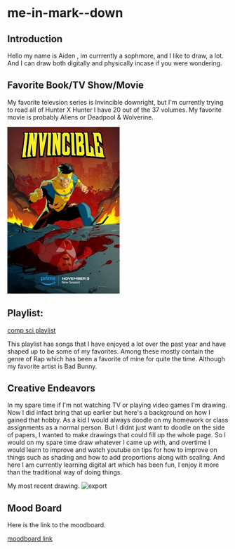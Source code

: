 # me-in-mark--down

## Introduction
Hello my name is Aiden , im currrently a sophmore, and I like to draw, a lot. And I can draw both digitally and physically incase if you were wondering.

## Favorite Book/TV Show/Movie

My favorite televsion series is Invincible downright, but I'm currently trying to read all of Hunter X Hunter I have 20 out of the 37 volumes. My favorite movie is probably Aliens or Deadpool & Wolverine.

![invincible poster](Invincible_season_2_Poster.jpg)

## Playlist:
[comp sci playlist](https://open.spotify.com/playlist/28A6Hc2GrKxd9buLGZUpm4?si=BA-kgG2JRfK2K48TU2U8Mg&pi=DlkfkXWQQDS7E&nd=1&dlsi=266ecdd454d14162) 

 This playlist has songs that I have enjoyed a lot over the past year and have shaped up to be some of my favorites. Among these mostly contain the genre of Rap which has been a favorite of mine for quite the time. Although my favorite artist is Bad Bunny.

## Creative Endeavors

In my spare time if I'm not watching TV or playing video games I'm drawing. Now I did infact bring that up earlier but here's a background on how I gained that hobby. As a kid I would always doodle on my homework or class assignments as a normal person. But I didnt just want to doodle on the side of papers, I wanted to make drawings that could fill up the whole page. So I would on my spare time draw whatever I came up with, and overtime I would learn to improve and watch youtube on tips for how to improve on things such as shading and how to add proportions along with scaling. And here I am currently learning digital art which has been fun, I enjoy it more than the traditional way of doing things.

My most recent drawing.
![export](export.PNG)

## Mood Board

Here is the link to the moodboard.

[moodboard link](https://www.canva.com/design/DAGwqvgmHqI/8oUwz57hOwO44stGwM8Psg/edit)